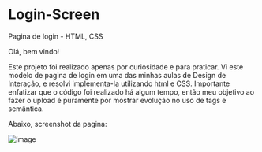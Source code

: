 # Login-Screen
Pagina de login - HTML, CSS

Olá, bem vindo!

Este projeto foi realizado apenas por curiosidade e para praticar. Vi este modelo de pagina de login em uma das minhas aulas de Design de Interação, e resolvi implementa-la utilizando html e CSS.
Importante enfatizar que o código foi realizado há algum tempo, então meu objetivo ao fazer o upload é puramente por mostrar evolução no uso de tags e semântica.

Abaixo, screenshot da pagina:

![image](https://user-images.githubusercontent.com/107009198/187054820-8baeab96-2547-47f7-a24b-f07eb20f99ec.png)

